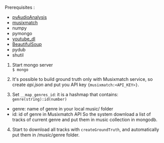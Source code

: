 Prerequisites :
- [pyAudioAnalysis](https://github.com/tyiannak/pyAudioAnalysis)
- [musixmatch](https://github.com/hudsonbrendon/python-musixmatch)
- numpy
- pymongo
- [youtube_dl](https://ytdl-org.github.io/youtube-dl/index.html)
- [BeautifulSoup](https://www.crummy.com/software/BeautifulSoup/bs4/doc/)
- pydub
- shutil

1. Start mongo server  
`$ mongo`

2. It's possible to build ground truth only with Musixmatch service,
so create _api.json_ and put you API key `{musixmatch:<API_KEY>}`.

3. Set `__map_genres_id`: it is a hashmap that contains:  
`genre(string):id(number)`
- genre: name of genre in your local music/ folder
- id: id of genre in Musixmatch API
So the system download a list of tracks of current genre
and put them in music collection in mongodb.

4. Start to download all tracks with `createGroundTruth`,
and automatically put them in /music/genre folder.